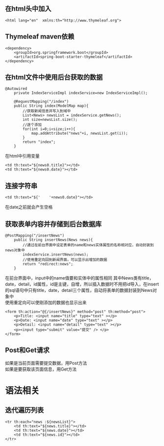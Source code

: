 ## 在html头中加入
```
<html lang="en"  xmlns:th="http://www.thymeleaf.org">
```

## Thymeleaf maven依赖
```
<dependency>
    <groupId>org.springframework.boot</groupId>
    <artifactId>spring-boot-starter-thymeleaf</artifactId>
</dependency>
```



## 在html文件中使用后台获取的数据
```
@Autowired
    private IndexServiceImpl indexService=new IndexServiceImpl();

    @RequestMapping("/index")
    public String index(ModelMap map){
        //获取新闻信息并写入到域中
        List<News> newsList = indexService.getNews();
        int size=newsList.size();
        //逐个添加
        for(int i=0;i<size;i++){
            map.addAttribute("news"+i, newsList.get(i));
        }
        return "index";
    }
```
在html中引用变量
```
<td th:text="${news0.title}"></td>
<td th:text="${news0.date}"></td>
 ```

## 连接字符串
```
<td th:text="${'    '+news0.date}"></td>
```
在date之前就会产生空格

## 获取表单内容并存储到后台数据库
```
@PostMapping("/insertNews")
    public String insertNews(News news){
        //通过在前台界面中设定表单的name和news实体属性的名称相对应，自动封装到news对象中
        indexService.insertNews(news);
        //使用重定向回到新闻界面，可以显示出增加的数据
        return "redirect:news";
    }
```
在前台界面中，input中的name值要和实体中的属性相同
其中News类有title，date，detail，id属性，id是主键，自增，所以插入数据时不用把id导入，在insert的sql语句中只有title，date，detail三个属性，自动将表单的数据封装到News对象中  
使用重定向可以使刚添加的数据也显示出来

```
<form th:action="@{/insertNews}" method="post" th:method="post">
    <p>Title: <input name="title" type="text" ></p>
    <p>Date: <input name="date" type="text" ></p>
    <p>Detail: <input name="detail" type="text" ></p>
    <p><input type="submit" value="提交" /> </p>
</form>
```

## Post和Get请求
如果是当前页面需要提交数据，用Post方法  
如果是要获取该页面信息，用Get方法

# 语法相关
## 迭代遍历列表
```
<tr th:each="news :${newsList}">
    <td th:text="${news.title}"></td>
    <td th:text="${news.date}"></td>
    <td th:text="${news.id}"></td>
</tr>
```
